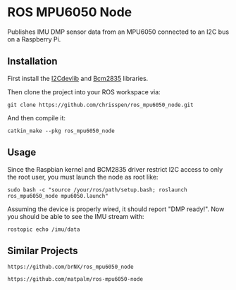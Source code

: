 ROS MPU6050 Node
================

Publishes IMU DMP sensor data from an MPU6050 connected to an I2C bus on a Raspberry Pi.

Installation
------------

First install the [I2Cdevlib](https://github.com/jrowberg/i2cdevlib) and [Bcm2835](http://www.airspayce.com/mikem/bcm2835/index.html) libraries.

Then clone the project into your ROS workspace via:

    git clone https://github.com/chrisspen/ros_mpu6050_node.git
    
And then compile it:

    catkin_make --pkg ros_mpu6050_node

Usage
-----

Since the Raspbian kernel and BCM2835 driver restrict I2C access to only the root user, you must launch the node as root like:

    sudo bash -c "source /your/ros/path/setup.bash; roslaunch ros_mpu6050_node mpu6050.launch"

Assuming the device is properly wired, it should report "DMP ready!". Now you should be able to see the IMU stream with:

    rostopic echo /imu/data

Similar Projects
----------------

    https://github.com/brNX/ros_mpu6050_node
    
    https://github.com/matpalm/ros-mpu6050-node
